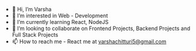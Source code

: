 - 👋 Hi, I’m Varsha
- 👀 I’m interested in Web - Development
- 🌱 I’m currently learning React, NodeJS
- 💞️ I’m looking to collaborate on Frontend Projects, Backend Projects and Full Stack Projects
- 📫 How to reach me - React me at varshachitturi5@gmail.com

<!---
Creator6633/Creator6633 is a ✨ special ✨ repository because its `README.md` (this file) appears on your GitHub profile.
You can click the Preview link to take a look at your changes.
--->
